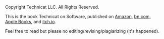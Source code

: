 Copyright Technicat LLC. All Rights Reserved.

This is the book Technicat on Software, published on [Amazon](https://smile.amazon.com/gp/product/B00703SOLC/ref=dbs_a_def_rwt_bibl_vppi_i0), [bn.com](https://www.barnesandnoble.com/w/technicat-on-software-phil-chu/1108218697?ean=2940013757424), [Apple Books](https://books.apple.com/us/book/technicat-on-software/id1281141151), and [itch.io](https://technicat.itch.io/technicat-on-software). 

Feel free to read but please no editing/revising/plagiarizing (it's happened).
